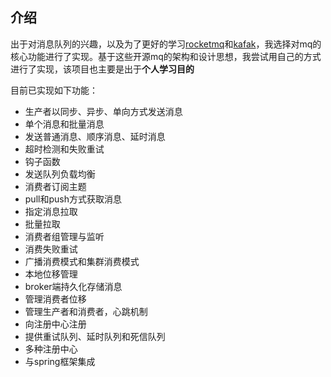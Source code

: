 ## 介绍

出于对消息队列的兴趣，以及为了更好的学习[rocketmq](https://github.com/apache/rocketmq)和[kafak](https://github.com/apache/kafka)，我选择对mq的核心功能进行了实现。基于这些开源mq的架构和设计思想，我尝试用自己的方式进行了实现，该项目也主要是出于**个人学习目的**

目前已实现如下功能：

+ 生产者以同步、异步、单向方式发送消息
+ 单个消息和批量消息
+ 发送普通消息、顺序消息、延时消息
+ 超时检测和失败重试
+ 钩子函数
+ 发送队列负载均衡
+ 消费者订阅主题
+ pull和push方式获取消息
+ 指定消息拉取
+ 批量拉取
+ 消费者组管理与监听
+ 消费失败重试
+ 广播消费模式和集群消费模式
+ 本地位移管理
+ broker端持久化存储消息
+ 管理消费者位移
+ 管理生产者和消费者，心跳机制
+ 向注册中心注册
+ 提供重试队列、延时队列和死信队列
+ 多种注册中心
+ 与spring框架集成